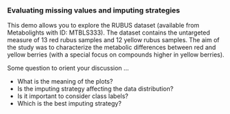 ### Evaluating missing values and imputing strategies

This demo allows you to explore the RUBUS dataset (available from Metabolights with ID: MTBLS333). The dataset contains the untargeted measure of 13 red rubus samples and 12 yellow rubus samples. The aim of the study was to characterize the metabolic differences between red and yellow berries (with a special focus on compounds higher in yellow berries).

Some question to orient your discussion ...

* What is the meaning of the plots? 
* Is the imputing strategy affecting the data distribution? 
* Is it important to consider class labels?
* Which is the best imputing strategy?
